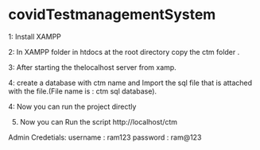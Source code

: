 # covidTestmanagementSystem
1: Install XAMPP

2: In XAMPP folder in htdocs at the root directory copy the ctm folder .

3: After starting the thelocalhost server from xamp.

4: create a database with ctm name and Import the sql file that is attached with the file.(File name is : ctm sql database).

4: Now you can run the project directly

5. Now you can Run the script http://localhost/ctm


Admin Credetials:
username : ram123
password : ram@123


